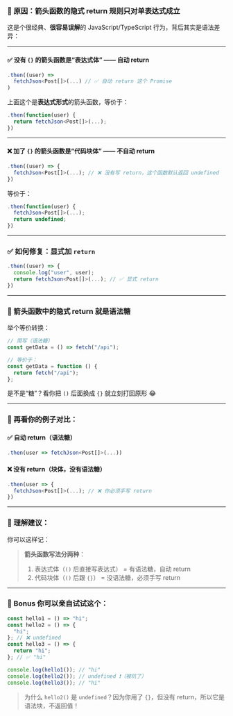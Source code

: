 ### 🚨 原因：箭头函数的**隐式 return** 规则只对**单表达式**成立

这是个很经典、**很容易误解**的 JavaScript/TypeScript 行为，背后其实是语法差异：

---

#### ✅ 没有 `{}` 的箭头函数是“表达式体” —— 自动 return

```ts
.then((user) =>
  fetchJson<Post[]>(...) // ✅ 自动 return 这个 Promise
)
```

上面这个是**表达式形式**的箭头函数，等价于：

```ts
.then(function(user) {
  return fetchJson<Post[]>(...);
})
```

---

#### ❌ 加了 `{}` 的箭头函数是“代码块体” —— 不自动 return

```ts
.then((user) => {
  fetchJson<Post[]>(...); // ❌ 没有写 return，这个函数默认返回 undefined
})
```

等价于：

```ts
.then(function(user) {
  fetchJson<Post[]>(...);
  return undefined;
})
```

---

### ✅ 如何修复：显式加 `return`

```ts
.then((user) => {
  console.log("user", user);
  return fetchJson<Post[]>(...); // ✅ 显式 return
})
```

---

### 🧂 箭头函数中的隐式 return 就是语法糖

举个等价转换：

```ts
// 简写（语法糖）
const getData = () => fetch("/api");

// 等价于：
const getData = function () {
  return fetch("/api");
};
```

是不是“糖”？看你把 `()` 后面换成 `{}` 就立刻打回原形 😂

---

### 🍬 再看你的例子对比：

#### ✅ 自动 return（语法糖）

```ts
.then(user => fetchJson<Post[]>(...))
```

#### ❌ 没有 return（块体，没有语法糖）

```ts
.then(user => {
  fetchJson<Post[]>(...); // ❌ 你必须手写 return
})
```

---

### 🧠 理解建议：

你可以这样记：

> **箭头函数写法分两种**：
>
> 1. 表达式体（`()` 后直接写表达式） = 有语法糖，自动 return
> 2. 代码块体（`()` 后跟 `{}`） = 没语法糖，必须手写 return

---

### 🧪 Bonus 你可以亲自试试这个：

```ts
const hello1 = () => "hi";
const hello2 = () => {
  "hi";
}; // ❌ undefined
const hello3 = () => {
  return "hi";
}; // ✅ "hi"

console.log(hello1()); // "hi"
console.log(hello2()); // undefined ❗（被坑了）
console.log(hello3()); // "hi"
```

> 为什么 `hello2()` 是 `undefined`？因为你用了 `{}`，但没有 return，所以它是语法块，不返回值！
